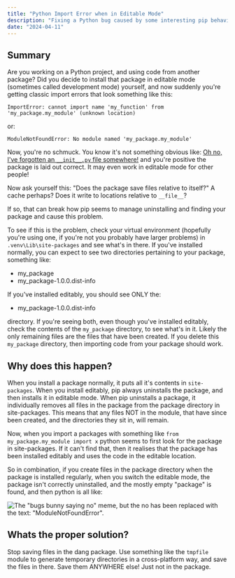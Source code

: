 ```yaml
---
title: "Python Import Error when in Editable Mode"
description: "Fixing a Python bug caused by some interesting pip behaviour"
date: "2024-04-11"
---
```


## Summary

Are you working on a Python project, and using code from another package? Did you decide to install that package in editable mode (sometimes called development mode) yourself, and now suddenly you're getting classic import errors that look something like this:

```
ImportError: cannot import name 'my_function' from 'my_package.my_module' (unknown location)
```

or:

```
ModuleNotFoundError: No module named 'my_package.my_module'
```

Now, you're no schmuck. You know it's not something obvious like: [Oh no, I've forgotten an `__init__.py` file somewhere!](https://stackoverflow.com/questions/57695694/pip-install-editable-package-produces-modulenotfounderror) and you're positive the package is laid out correct. It may even work in editable mode for other people!

Now ask yourself this: "Does the package save files relative to itself?" A cache perhaps? Does it write to locations relative to `__file__`?

If so, that can break how pip seems to manage uninstalling and finding your package and cause this problem.

To see if this is the problem, check your virtual environment (hopefully you're using one, if you're not you probably have larger problems) in `.venv\Lib\site-packages` and see what's in there. If you've installed normally, you can expect to see two directories pertaining to your package, something like:

- my_package
- my_package-1.0.0.dist-info

If you've installed editably, you should see ONLY the:

- my_package-1.0.0.dist-info

directory. If you're seeing both, even though you've installed editably, check the contents of the `my_package` directory, to see what's in it. Likely the only remaining files are the files that have been created. If you delete this `my_package` directory, then importing code from your package should work.

## Why does this happen?

When you install a package normally, it puts all it's contents in `site-packages`. When you install editably, pip always uninstalls the package, and then installs it in editable mode. When pip uninstalls a package, it individually removes all files in the package from the package directory in site-packages. This means that any files NOT in the module, that have since been created, and the directories they sit in, will remain.

Now, when you import a packages with something like `from my_package.my_module import x` python seems to first look for the package in site-packages. If it can't find that, then it realises that the package has been installed editably and uses the code in the editable location.

So in combination, if you create files in the package directory when the package is installed regularly, when you switch the editable mode, the package isn't correctly uninstalled, and the mostly empty "package" is found, and then python is all like:

![The "bugs bunny saying no" meme, but the no has been replaced with the text: "ModuleNotFoundError".](/images/blog/python-module-not-found/meme.png)

## Whats the proper solution?

Stop saving files in the dang package. Use something like the `tmpfile` module to generate temporary directories in a cross-platform way, and save the files in there. Save them ANYWHERE else! Just not in the package.
